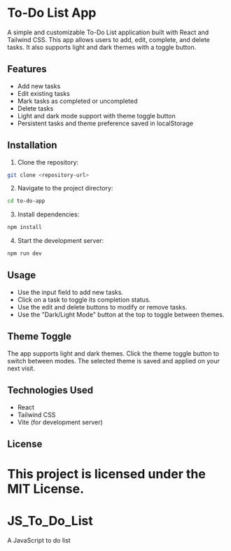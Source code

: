 # To-Do List App

A simple and customizable To-Do List application built with React and Tailwind CSS. This app allows users to add, edit, complete, and delete tasks. It also supports light and dark themes with a toggle button.

## Features

- Add new tasks
- Edit existing tasks
- Mark tasks as completed or uncompleted
- Delete tasks
- Light and dark mode support with theme toggle button
- Persistent tasks and theme preference saved in localStorage

## Installation

1. Clone the repository:

```bash
git clone <repository-url>
```

2. Navigate to the project directory:

```bash
cd to-do-app
```

3. Install dependencies:

```bash
npm install
```

4. Start the development server:

```bash
npm run dev
```

## Usage

- Use the input field to add new tasks.
- Click on a task to toggle its completion status.
- Use the edit and delete buttons to modify or remove tasks.
- Use the "Dark/Light Mode" button at the top to toggle between themes.

## Theme Toggle

The app supports light and dark themes. Click the theme toggle button to switch between modes. The selected theme is saved and applied on your next visit.

## Technologies Used

- React
- Tailwind CSS
- Vite (for development server)

## License

# This project is licensed under the MIT License.

# JS_To_Do_List

A JavaScript to do list
